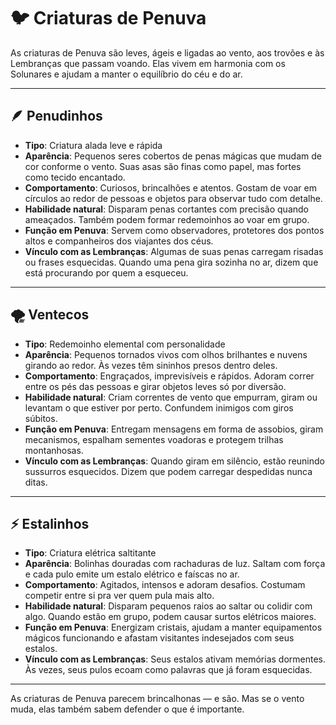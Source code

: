# 🐦 Criaturas de Penuva

As criaturas de Penuva são leves, ágeis e ligadas ao vento, aos trovões e às Lembranças que passam voando. Elas vivem em harmonia com os Solunares e ajudam a manter o equilíbrio do céu e do ar.

---

## 🪶 Penudinhos

- **Tipo**: Criatura alada leve e rápida  
- **Aparência**: Pequenos seres cobertos de penas mágicas que mudam de cor conforme o vento. Suas asas são finas como papel, mas fortes como tecido encantado.  
- **Comportamento**: Curiosos, brincalhões e atentos. Gostam de voar em círculos ao redor de pessoas e objetos para observar tudo com detalhe.  
- **Habilidade natural**: Disparam penas cortantes com precisão quando ameaçados. Também podem formar redemoinhos ao voar em grupo.  
- **Função em Penuva**: Servem como observadores, protetores dos pontos altos e companheiros dos viajantes dos céus.  
- **Vínculo com as Lembranças**: Algumas de suas penas carregam risadas ou frases esquecidas. Quando uma pena gira sozinha no ar, dizem que está procurando por quem a esqueceu.

---

## 🌪️ Ventecos

- **Tipo**: Redemoinho elemental com personalidade  
- **Aparência**: Pequenos tornados vivos com olhos brilhantes e nuvens girando ao redor. Às vezes têm sininhos presos dentro deles.  
- **Comportamento**: Engraçados, imprevisíveis e rápidos. Adoram correr entre os pés das pessoas e girar objetos leves só por diversão.  
- **Habilidade natural**: Criam correntes de vento que empurram, giram ou levantam o que estiver por perto. Confundem inimigos com giros súbitos.  
- **Função em Penuva**: Entregam mensagens em forma de assobios, giram mecanismos, espalham sementes voadoras e protegem trilhas montanhosas.  
- **Vínculo com as Lembranças**: Quando giram em silêncio, estão reunindo sussurros esquecidos. Dizem que podem carregar despedidas nunca ditas.

---

## ⚡ Estalinhos

- **Tipo**: Criatura elétrica saltitante  
- **Aparência**: Bolinhas douradas com rachaduras de luz. Saltam com força e cada pulo emite um estalo elétrico e faíscas no ar.  
- **Comportamento**: Agitados, intensos e adoram desafios. Costumam competir entre si pra ver quem pula mais alto.  
- **Habilidade natural**: Disparam pequenos raios ao saltar ou colidir com algo. Quando estão em grupo, podem causar surtos elétricos maiores.  
- **Função em Penuva**: Energizam cristais, ajudam a manter equipamentos mágicos funcionando e afastam visitantes indesejados com seus estalos.  
- **Vínculo com as Lembranças**: Seus estalos ativam memórias dormentes. Às vezes, seus pulos ecoam como palavras que já foram esquecidas.

---

As criaturas de Penuva parecem brincalhonas — e são. Mas se o vento muda, elas também sabem defender o que é importante.
